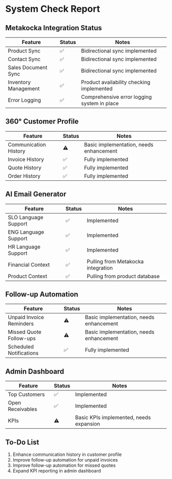 # System Check Report

## Metakocka Integration Status

| Feature | Status | Notes |
|---------|--------|-------|
| Product Sync | ✅ | Bidirectional sync implemented |
| Contact Sync | ✅ | Bidirectional sync implemented |
| Sales Document Sync | ✅ | Bidirectional sync implemented |
| Inventory Management | ✅ | Product availability checking implemented |
| Error Logging | ✅ | Comprehensive error logging system in place |

## 360° Customer Profile

| Feature | Status | Notes |
|---------|--------|-------|
| Communication History | ⚠️ | Basic implementation, needs enhancement |
| Invoice History | ✅ | Fully implemented |
| Quote History | ✅ | Fully implemented |
| Order History | ✅ | Fully implemented |

## AI Email Generator

| Feature | Status | Notes |
|---------|--------|-------|
| SLO Language Support | ✅ | Implemented |
| ENG Language Support | ✅ | Implemented |
| HR Language Support | ✅ | Implemented |
| Financial Context | ✅ | Pulling from Metakocka integration |
| Product Context | ✅ | Pulling from product database |

## Follow-up Automation

| Feature | Status | Notes |
|---------|--------|-------|
| Unpaid Invoice Reminders | ⚠️ | Basic implementation, needs enhancement |
| Missed Quote Follow-ups | ⚠️ | Basic implementation, needs enhancement |
| Scheduled Notifications | ✅ | Fully implemented |

## Admin Dashboard

| Feature | Status | Notes |
|---------|--------|-------|
| Top Customers | ✅ | Implemented |
| Open Receivables | ✅ | Implemented |
| KPIs | ⚠️ | Basic KPIs implemented, needs expansion |

## To-Do List

1. Enhance communication history in customer profile
2. Improve follow-up automation for unpaid invoices
3. Improve follow-up automation for missed quotes
4. Expand KPI reporting in admin dashboard
